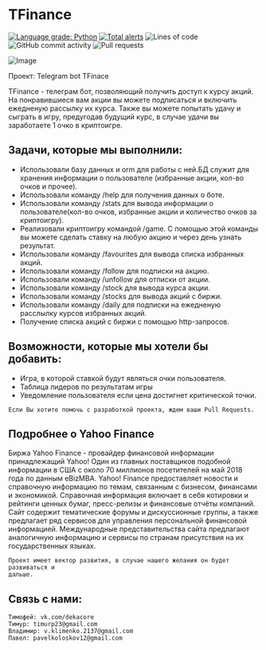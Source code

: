 # TFinance 
[![Language grade: Python](https://img.shields.io/lgtm/grade/python/g/deka4core/TFinance.svg?logo=lgtm&logoWidth=18)](https://lgtm.com/projects/g/deka4core/TFinance/context:python) [![Total alerts](https://img.shields.io/lgtm/alerts/g/deka4core/TFinance.svg?logo=lgtm&logoWidth=18)](https://lgtm.com/projects/g/deka4core/TFinance/alerts/) ![Lines of code](https://img.shields.io/tokei/lines/github.com/deka4core/TFinance) ![GitHub commit activity](https://img.shields.io/github/commit-activity/y/deka4core/TFinance) ![Pull requests](https://img.shields.io/static/v1?label=PR&message=Welcome&color=orange)

![Image](https://repository-images.githubusercontent.com/478225356/c75529db-2963-4a22-95cd-3512411cb8c2)

Проект: Telegram bot TFinace

TFinance - телеграм бот, позволяющий получить доступ к курсу 
акций. На понравившиеся вам акции вы можете подписаться и включить ежедненую
рассылку их курса. Также вы можете попытать удачу и сыграть в игру, предугодав 
будущий курс, в случае удачи вы заработаете 1 очко в криптоигре.

<h2>Задачи, которые мы выполнили:</h2>
    <ul>
    <li>Использовали базу данных и orm для работы с ней.БД служит для хранения
	информации о пользователе (избранные акции, кол-во очков и прочее).</li>
    <li>Использовали команду /help для получения данных о боте.</li>
    <li>Использовали команду /stats для вывода информации о пользователе(кол-во
	очков, избранные акции и количество очков за криптоигру).</li>
    <li>Реализовали криптоигру командой /game. С помощью этой команды вы можете 
	сделать ставку на любую акцию и через день узнать результат.</li>
    <li>Использовали команду /favourites для вывода списка избранных акций.</li>
    <li>Использовали команду /follow для подписки на акцию.</li>
    <li>Использовали команду /unfollow для отписки от акции.</li>
    <li>Использовали команду /stock для вывода курса акции.</li>
    <li>Использовали команду /stocks для вывода акций с биржи.</li>
    <li>Использовали команду /daily для подписки на ежедненую расслылку курсов 
	избранных акций.</li>
    <li>Получение списка акций с биржи с помощью http-запросов.</li>
    </ul>

<h2>Возможности, которые мы хотели бы добавить:</h2>
<ul><li>Игра, в которой ставкой будут являться очки пользователя.</li><li>Таблица лидеров по результатам игры</li>
<li> Уведомление пользователя если цена достигнет критической точки.</li></ul>
	

    Если Вы хотите помочь с разработкой проекта, ждем ваши Pull Requests. 
<h2>Подробнее о Yahoo Finance</h2>
    Биржа Yahoo Finance - провайдер финансовой информации принадлежащий Yahoo! 
    Один из главных поставщиков подобной информации в США с около 70 миллионов 
    посетителей на май 2018 года по данным eBizMBA. Yahoo! Finance предоставляет 
    новости и справочную информацию по темам, связанным с бизнесом, финансами и 
    экономикой. Справочная информация включает в себя котировки и рейтинги ценных 
    бумаг, пресс-релизы и финансовые отчёты компаний. Сайт содержит тематические 
    форумы и дискуссионные группы, а также предлагает ряд сервисов для управления 
    персональной финансовой информацией.
    Международные представительства сайта предлагают аналогичную информацию и 
    сервисы по странам присутствия на их государственных языках.

    Проект имеет вектор развития, в случае нашего желания он будет развиваться и 
    дальше.
	

<h2>Связь с нами:</h2>

    Тимофей: vk.com/dekacore
    Тимур: timurp23@gmail.com
    Владимир: v.klimenko.2137@gmail.com
    Павел: pavelkoloskov12@gmail.com
